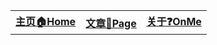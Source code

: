<div align='center'>
  
<table border="0">
    <tr>
        <th><a href='https://jcli.site'>主页🏠Home</a></th>
        <th><a href='https://datapub.jcli.site'>文章📄Page</a></th>
        <th><a href='https://me.jcli.site'>关于❓OnMe</a></th>
    </tr>
</div>
